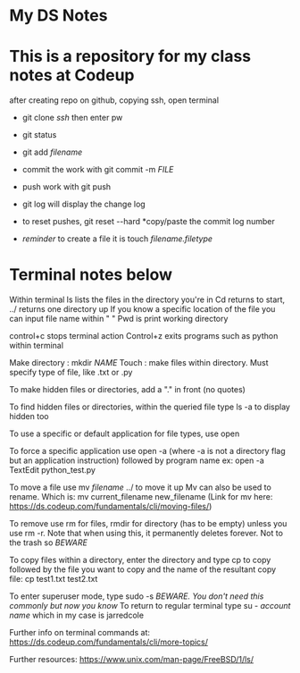 # My DS Notes
# This is a repository for my class notes at Codeup

after creating repo on github, copying ssh, open terminal
- git clone *ssh* then enter pw
- git status
- git add *filename*
- commit the work with git commit -m *FILE*
- push work with git push
- git log will display the change log
- to reset pushes, git reset --hard *copy/paste the commit log number


- *reminder* to create a file it is touch *filename.filetype*



# Terminal notes below
Within terminal ls lists the files in the directory you're in
Cd returns to start, ../ returns one directory up
If you know a specific location of the file you can input file name within " "
Pwd is print working directory

control+c stops terminal action
Control+z exits programs such as python within terminal

Make directory : mkdir *NAME*
Touch : make files within directory. Must specify type of file, like .txt or .py

To make hidden files or directories, add a "." in front (no quotes)

To find hidden files or directories, within the queried file type ls -a to display hidden too

To use a specific or default application for file types, use open

To force a specific application use open -a (where -a is not a directory flag but an application instruction) followed by program name ex: open -a TextEdit python_test.py

To move a file use mv *filename* ../ to move it up
Mv can also be used to rename. Which is: mv current_filename new_filename
(Link for mv here:  https://ds.codeup.com/fundamentals/cli/moving-files/)

To remove use rm for files, rmdir for directory (has to be empty) unless you use rm -r. Note that when using this, it permanently deletes forever. Not to the trash so *BEWARE*

To copy files within a directory, enter the directory and type cp to copy followed by the file you want to copy and the name of the resultant copy file: cp test1.txt test2.txt

To enter superuser mode, type sudo -s *BEWARE. You don't need this commonly but now you know*
To return to regular terminal type su - *account name* which in my case is jarredcole

Further info on terminal commands at:  https://ds.codeup.com/fundamentals/cli/more-topics/

Further resources: https://www.unix.com/man-page/FreeBSD/1/ls/


